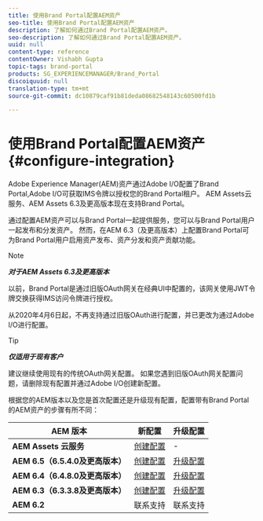 ```yaml
---
title: 使用Brand Portal配置AEM资产
seo-title: 使用Brand Portal配置AEM资产
description: 了解如何通过Brand Portal配置AEM资产。
seo-description: 了解如何通过Brand Portal配置AEM资产。
uuid: null
content-type: reference
contentOwner: Vishabh Gupta
topic-tags: brand-portal
products: SG_EXPERIENCEMANAGER/Brand_Portal
discoiquuid: null
translation-type: tm+mt
source-git-commit: dc10879caf91b81deda08682548143c60500fd1b

---
```



# 使用Brand Portal配置AEM资产 {#configure-integration}

Adobe Experience Manager(AEM)资产通过Adobe I/O配置了Brand Portal,Adobe I/O可获取IMS令牌以授权您的Brand Portal租户。 AEM Assets云服务、AEM Assets 6.3及更高版本现在支持Brand Portal。

通过配置AEM资产可以与Brand Portal一起提供服务，您可以与Brand Portal用户一起发布和分发资产。 然而，在AEM 6.3（及更高版本）上配置Brand Portal可为Brand Portal用户启用资产发布、资产分发和资产贡献功能。

>[!NOTE]
>
>***对于AEM Assets 6.3及更高版本***
>
>以前，Brand Portal是通过旧版OAuth网关在经典UI中配置的，该网关使用JWT令牌交换获得IMS访问令牌进行授权。
>
>从2020年4月6日起，不再支持通过旧版OAuth进行配置，并已更改为通过Adobe I/O进行配置。


>[!TIP]
>
>***仅适用于现有客户***
>
>建议继续使用现有的传统OAuth网关配置。 如果您遇到旧版OAuth网关配置问题，请删除现有配置并通过Adobe I/O创建新配置。


根据您的AEM版本以及您是首次配置还是升级现有配置，配置带有Brand Portal的AEM资产的步骤有所不同：

| **AEM 版本** | **新配置** | **升级配置** |
|---|---|---|
| **AEM Assets 云服务** | [创建配置](https://docs.adobe.com/content/help/en/experience-manager-cloud-service/assets/brand-portal/configure-aem-assets-with-brand-portal.html) | - |
| **AEM 6.5（6.5.4.0及更高版本）** | [创建配置](https://docs.adobe.com/content/help/en/experience-manager-65/assets/brandportal/configure-aem-assets-with-brand-portal.html) | [升级配置](https://docs.adobe.com/content/help/en/experience-manager-65/assets/brandportal/configure-aem-assets-with-brand-portal.html#upgrade-integration-65) |
| **AEM 6.4（6.4.8.0及更高版本）** | [创建配置](https://docs.adobe.com/content/help/en/experience-manager-64/assets/brandportal/configure-aem-assets-with-brand-portal.html) | [升级配置](https://docs.adobe.com/content/help/en/experience-manager-64/assets/brandportal/configure-aem-assets-with-brand-portal.html#upgrade-integration-64) |
| **AEM 6.3（6.3.3.8及更高版本）** | [创建配置](https://helpx.adobe.com/experience-manager/6-3/assets/using/brand-portal-configuring-integration.html) | [升级配置](https://helpx.adobe.com/experience-manager/6-3/assets/using/brand-portal-configuring-integration.html#Upgradeconfiguration) |
| **AEM 6.2** | 联系支持 | 联系支持 |


<!--
   Comment Type: draft

   <li> </li>
   -->

<!--
   Comment Type: draft

   <li>Step text</li>
   -->
